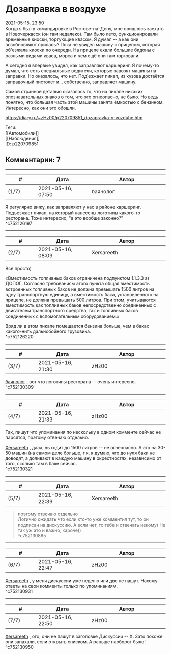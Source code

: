Дозаправка в воздухе
====================

  
2021-05-15, 23:50  
 Когда я был в командировке в Ростове-на-Дону, мне пришлось заехать в Новочеркасск (он там недалеко). Там было лето, функционировали временные киоски, торгующие квасом. Я думал -- а как они возобновляют припасы? Пока не увидел машину с прицепом, которая об'езжала киоски по очереди. На прицепе ехали большие бидоны с разными видами кваса, морса и чем ещё они там торговали.   
   
 А сегодня я впервые увидел, как заправляют каршеринг. Я почему-то думал, что есть специальные водители, которые завозят машины на заправки. Но оказалось, что нет. Под'езжает пикап, из кузова достаётся заправочный пистолет и... собственно, заправляет машину.   
   
 Самой странной деталью оказалось то, что на пикапе никаких опознавательных знаков о том, что это огнеопасно, не было. Но ведь понятно, что большая часть этой машины занята ёмкостью с бензином. Интересно, как они это обошли.   
  
<https://diary.ru/~zHz00/p220709851_dozapravka-v-vozduhe.htm>  
  
Теги:  
[[Автомобили]]  
[[Наблюдения]]  
ID: p220709851  


Комментарии: 7
--------------

  


---



|         #         |              Дата              |                     Автор                     |           ID           |
| --- | --- | --- | --- |
| (1/7) | 2021-05-16, 07:50 | баянолог | c752126197 |

  
 Я регулярно вижу, как заправляют у нас в районе каршеринг. Подъезжает пикап, на который нанесены логотипы какого-то ресторана. Тоже интересно, "а это вообще законно?"   
 ^c752126197

---



|         #         |              Дата              |                     Автор                     |           ID           |
| --- | --- | --- | --- |
| (2/7) | 2021-05-16, 08:09 | Xersareeth | c752126220 |

  
 Всё просто)   
   
  «Вместимость топливных баков ограничена подпунктом 1.1.3.3 а) ДОПОГ. Согласно требованиям этого пункта общая вместимость встроенных топливных баков не должна превышать 1500 литров на одну транспортную единицу, а вместимость бака, установленного на прицепе, не должна превышать 500 литров. При этом, учитываются вместимость как топливных баков непосредственно соединенных с двигателем транспортного средства, так и топливных баков соединенных с вспомогательным оборудованием.»    
   
 Вряд ли в этом пикапе помещается бензина больше, чем в баках какого-нить дальнобойного грузовика.   
 ^c752126220

---



|         #         |              Дата              |                     Автор                     |           ID           |
| --- | --- | --- | --- |
| (3/7) | 2021-05-16, 21:30 | zHz00 | c752130309 |

  
  [баянолог](https://x509.diary.ru "Розенкрейцлянд. Розенкрейцвилль. Розенкрейцштрассе.")  , вот что логотипы ресторана -- очень интересно.   
 ^c752130309

---



|         #         |              Дата              |                     Автор                     |           ID           |
| --- | --- | --- | --- |
| (4/7) | 2021-05-16, 21:33 | zHz00 | c752130321 |

  
 Так, пишут что упоминания по нескольку в одном комменте сейчас не парсятся, поэтому отвечаю отдельно.   
   
  [Xersareeth](https://BurrowDeclassified.diary.ru "One more fang")  , дааа, выходит до 1500 литров -- не огнеопасно. А это на 30-50 машин (на самом деле больше, т.к. я думаю, что до нуля баки не доводят, а доливают в каждую машину в окрестностях, независимо от того, сколько там в баке сейчас.   
 ^c752130321

---



|         #         |              Дата              |                     Автор                     |           ID           |
| --- | --- | --- | --- |
| (5/7) | 2021-05-16, 22:39 | Xersareeth | c752130865 |

  
 > поэтому отвечаю отдельно   
 Логично ожидать что если кто-то уже комментил тут, то он подписан на дискуссию. А если нет, то тебе и отвечать некому) Не так уж это и важно, кароче))   
 ^c752130865

---



|         #         |              Дата              |                     Автор                     |           ID           |
| --- | --- | --- | --- |
| (6/7) | 2021-05-16, 22:47 | zHz00 | c752130931 |

  
  [Xersareeth](https://BurrowDeclassified.diary.ru "One more fang")  , у меня дискуссии уже неделю или две не пашут. Нахожу ответы на свои комменты только по упоминаниям.   
 ^c752130931

---



|         #         |              Дата              |                     Автор                     |           ID           |
| --- | --- | --- | --- |
| (7/7) | 2021-05-16, 22:50 | zHz00 | c752130950 |

  
  [Xersareeth](https://BurrowDeclassified.diary.ru "One more fang")  , ого, они не пашут в заголовке Дискуссии -- Х. Зато похоже они запахали, если открыть списком. А раньше наоборот было!   
 ^c752130950